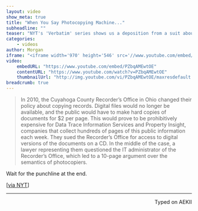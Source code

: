 ```yaml
---
layout: video
show_meta: true
title: "When You Say Photocopying Machine..."
subheadline: ""
teaser: "NYT's 'Verbatim' series shows us a deposition from a suit about 'photocopiers'"
categories:
    - videos
author: Morgan
iframe: "<iframe width='970' height='546' src='//www.youtube.com/embed/PZbqAMEwtOE' frameborder='0' allowfullscreen></iframe>"
video:
    embedURL: "https://www.youtube.com/embed/PZbqAMEwtOE"
    contentURL: "https://www.youtube.com/watch?v=PZbqAMEwtOE"
    thumbnailUrl: "http://img.youtube.com/vi/PZbqAMEwtOE/maxresdefault.jpg"
breadcrumb: true
---
```


> In 2010, the Cuyahoga County Recorder’s Office in Ohio changed their policy about copying records. Digital files would no longer be available, and the public would have to make hard copies of documents for $2 per page. This would prove to be prohibitively expensive for Data Trace Information Services and Property Insight, companies that collect hundreds of pages of this public information each week. They sued the Recorder’s Office for access to digital versions of the documents on a CD. In the middle of the case, a lawyer representing them questioned the IT administrator of the Recorder’s Office, which led to a 10-page argument over the semantics of photocopiers.

Wait for the punchline at the end.

[[via NYT](http://www.nytimes.com/2014/04/28/opinion/verbatim-what-is-a-photocopier.html?_r=0)]

 ---
<p align="right">Typed on AEKII</p>
